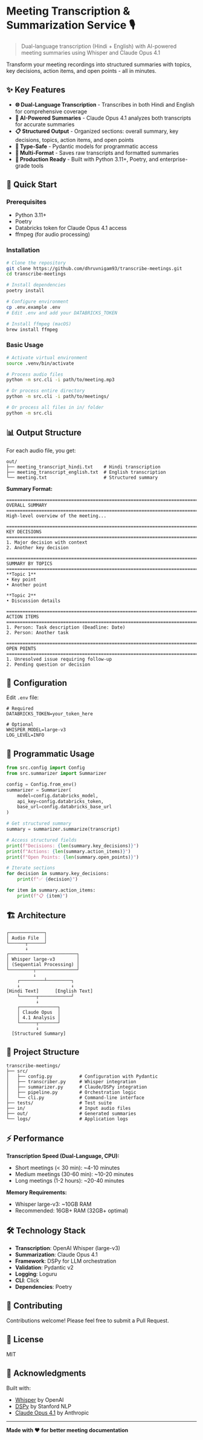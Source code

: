 # Meeting Transcription & Summarization Service 🎙️

> Dual-language transcription (Hindi + English) with AI-powered meeting summaries using Whisper and Claude Opus 4.1

Transform your meeting recordings into structured summaries with topics, key decisions, action items, and open points - all in minutes.

## ✨ Key Features

- **🌐 Dual-Language Transcription** - Transcribes in both Hindi and English for comprehensive coverage
- **🤖 AI-Powered Summaries** - Claude Opus 4.1 analyzes both transcripts for accurate summaries
- **📋 Structured Output** - Organized sections: overall summary, key decisions, topics, action items, and open points
- **🔧 Type-Safe** - Pydantic models for programmatic access
- **📝 Multi-Format** - Saves raw transcripts and formatted summaries
- **🚀 Production Ready** - Built with Python 3.11+, Poetry, and enterprise-grade tools

## 🚀 Quick Start

### Prerequisites
- Python 3.11+
- Poetry
- Databricks token for Claude Opus 4.1 access
- ffmpeg (for audio processing)

### Installation

```bash
# Clone the repository
git clone https://github.com/dhruvnigam93/transcribe-meetings.git
cd transcribe-meetings

# Install dependencies
poetry install

# Configure environment
cp .env.example .env
# Edit .env and add your DATABRICKS_TOKEN

# Install ffmpeg (macOS)
brew install ffmpeg
```

### Basic Usage

```bash
# Activate virtual environment
source .venv/bin/activate

# Process audio files
python -m src.cli -i path/to/meeting.mp3

# Or process entire directory
python -m src.cli -i path/to/meetings/

# Or process all files in in/ folder
python -m src.cli
```

## 📊 Output Structure

For each audio file, you get:

```
out/
├── meeting_transcript_hindi.txt    # Hindi transcription
├── meeting_transcript_english.txt  # English transcription
└── meeting.txt                     # Structured summary
```

**Summary Format:**

```
================================================================================
OVERALL SUMMARY
================================================================================
High-level overview of the meeting...

================================================================================
KEY DECISIONS
================================================================================
1. Major decision with context
2. Another key decision

================================================================================
SUMMARY BY TOPICS
================================================================================
**Topic 1**
• Key point
• Another point

**Topic 2**
• Discussion details

================================================================================
ACTION ITEMS
================================================================================
1. Person: Task description (Deadline: Date)
2. Person: Another task

================================================================================
OPEN POINTS
================================================================================
1. Unresolved issue requiring follow-up
2. Pending question or decision
```

## 🔧 Configuration

Edit `.env` file:

```env
# Required
DATABRICKS_TOKEN=your_token_here

# Optional
WHISPER_MODEL=large-v3
LOG_LEVEL=INFO
```

## 📖 Programmatic Usage

```python
from src.config import Config
from src.summarizer import Summarizer

config = Config.from_env()
summarizer = Summarizer(
    model=config.databricks_model,
    api_key=config.databricks_token,
    base_url=config.databricks_base_url
)

# Get structured summary
summary = summarizer.summarize(transcript)

# Access structured fields
print(f"Decisions: {len(summary.key_decisions)}")
print(f"Actions: {len(summary.action_items)}")
print(f"Open Points: {len(summary.open_points)}")

# Iterate sections
for decision in summary.key_decisions:
    print(f"✅ {decision}")

for item in summary.action_items:
    print(f"📋 {item}")
```

## 🏗️ Architecture

```
┌─────────────┐
│ Audio File  │
└──────┬──────┘
       ↓
┌─────────────────────────┐
│ Whisper large-v3        │
│ (Sequential Processing) │
└─────────┬───────────────┘
          ↓
    ┌─────────┴─────────┐
    ↓                   ↓
[Hindi Text]      [English Text]
    └──────┬────────────┘
           ↓
    ┌──────────────┐
    │ Claude Opus  │
    │ 4.1 Analysis │
    └──────┬───────┘
           ↓
  [Structured Summary]
```

## 📁 Project Structure

```
transcribe-meetings/
├── src/
│   ├── config.py          # Configuration with Pydantic
│   ├── transcriber.py     # Whisper integration
│   ├── summarizer.py      # Claude/DSPy integration
│   ├── pipeline.py        # Orchestration logic
│   └── cli.py             # Command-line interface
├── tests/                 # Test suite
├── in/                    # Input audio files
├── out/                   # Generated summaries
└── logs/                  # Application logs
```

## ⚡ Performance

**Transcription Speed (Dual-Language, CPU):**
- Short meetings (< 30 min): ~4-10 minutes
- Medium meetings (30-60 min): ~10-20 minutes
- Long meetings (1-2 hours): ~20-40 minutes

**Memory Requirements:**
- Whisper large-v3: ~10GB RAM
- Recommended: 16GB+ RAM (32GB+ optimal)

## 🛠️ Technology Stack

- **Transcription**: OpenAI Whisper (large-v3)
- **Summarization**: Claude Opus 4.1
- **Framework**: DSPy for LLM orchestration
- **Validation**: Pydantic v2
- **Logging**: Loguru
- **CLI**: Click
- **Dependencies**: Poetry

## 🤝 Contributing

Contributions welcome! Please feel free to submit a Pull Request.

## 📝 License

MIT

## 🙏 Acknowledgments

Built with:
- [Whisper](https://github.com/openai/whisper) by OpenAI
- [DSPy](https://github.com/stanfordnlp/dspy) by Stanford NLP
- [Claude Opus 4.1](https://www.anthropic.com/claude) by Anthropic

---

**Made with ❤️ for better meeting documentation**

